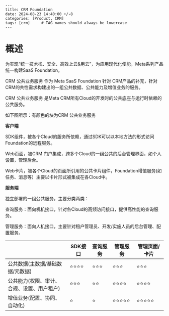 ```
---
title: CRM Foundation
date: 2024-08-23 14:40:00 +/-8
categories: [Product, CRM]
tags: [crm]     # TAG names should always be lowercase
---
```

# **概述**

为实现“统一技术栈、安全、高效上云&用云”，为应用现代化使能，Meta系列产品统一构建SaaS Foundation。



CRM 公共业务服务 作为 Meta SaaS Foundation 针对 CRM产品的补充，针对CRM的共性需求构建出的一组公共数据、公共能力及增值业务的服务。

CRM 公共业务服务 是Meta CRM所有Cloud的开发时的公共底座与运行时依赖的公共服务。

如下图所示：有颜色的块为CRM 公共业务服务



**客户端**

SDK组件，被各个Cloud的服务所依赖，通过SDK可以以本地方法的形式访问Foundation的远程服务。

Web页面，被CRM 门户集成，跨多个Cloud的一组公共的后台管理界面，如个人设置，管理后台。

Web卡片，被各个Cloud的页面所引用的公共卡片组件，Foundation增值服务(如任务、消息等）主要以卡片形式被集成在各Cloud中。

 

**服务端**

独立部署的一组公共服务，主要分类两类：

查询服务：面向机机接口，针对各Cloud的高频访问接口，提供高性能的查询服务。

管理服务：面向人机接口，主要针对租户管理员、开发/实施人员的后台管理、配置服务。

|                                            | SDK接口 | 查询服务 | 管理服务 | 管理页面/卡片 |
| ------------------------------------------ | ------- | -------- | -------- | ------------- |
| 公共数据(主数据/基础数据/元数据)           | ⭐⭐⭐⭐    | ⭐⭐⭐      | ⭐⭐⭐      | ⭐⭐⭐           |
| 公共能力(权限、审计、合规、设置、用户租户) | ⭐⭐⭐     | ⭐⭐       | ⭐⭐⭐⭐     | ⭐⭐⭐⭐          |
| 增值业务(配置、协同、自动化)               | ⭐       | ⭐        | ⭐⭐⭐⭐⭐    | ⭐⭐⭐⭐⭐         |

